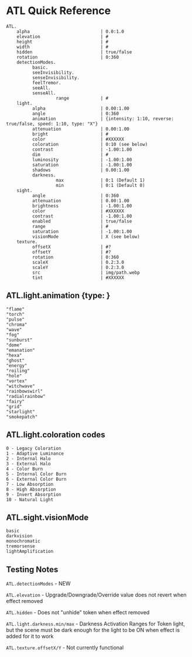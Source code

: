 # ATL Quick Reference

```
ATL.
    alpha                           | 0.0:1.0
    elevation                       | #
    height                          | #
    width                           | #
    hidden                          | true/false
    rotation                        | 0:360
    detectionModes.
          basic.
          seeInvisibility.
          senseInvisibility.
          feelTremor.
          seeAll.
          senseAll.
                   range            | #
    light.
          alpha                     | 0.00:1.00
          angle                     | 0:360
          animation                 | {intensity: 1:10, reverse: true/false, speed: 1:10, type: "X"}
          attenuation               | 0.00:1.00
          bright                    | #
          color                     | #XXXXXX
          coloration                | 0:10 (see below)
          contrast                  | -1.00:1.00
          dim                       | #
          luminosity                | -1.00:1.00
          saturation                | -1.00:1.00
          shadows                   | 0.00:1.00
          darkness.
                   max              | 0:1 (Default 1)
                   min              | 0:1 (Default 0)
    sight.
          angle                     | 0:360
          attenuation               | 0.00:1.00
          brightness                | -1.00:1.00
          color                     | #XXXXXX
          contrast                  | -1.00:1.00
          enabled                   | true/false
          range                     | #
          saturation                | -1.00:1.00
          visionMode                | X (see below)
    texture.
          offsetX                   | #?
          offsetY                   | #?
          rotation                  | 0:360
          scaleX                    | 0.2:3.0
          scaleY                    | 0.2:3.0
          src                       | img/path.webp
          tint                      | #XXXXXX
```


## ATL.light.animation {type: }
```
"flame"
"torch"
"pulse"
"chroma"
"wave"
"fog"
"sunburst"
"dome"
"emanation"
"hexa"
"ghost"
"energy"
"roiling"
"hole"
"vortex"
"witchwave"
"rainbowswirl"
"radialrainbow"
"fairy"
"grid"
"starlight"
"smokepatch"
```
## ATL.light.coloration codes
```
0 - Legacy Coloration
1 - Adaptive Luminance
2 - Internal Halo
3 - External Halo
4 - Color Burn
5 - Internal Color Burn
6 - External Color Burn
7 - Low Absorption
8 - High Absorption
9 - Invert Absorption
10 - Natural Light
```
## ATL.sight.visionMode 
```
basic
darkvision
monochromatic
tremorsense
lightAmplification
```
## Testing Notes

`ATL.detectionModes` - NEW

`ATL.elevation` - Upgrade/Downgrade/Override value does not revert when effect removed

`ATL.hidden` - Does not "unhide" token when effect removed

`ATL.light.darkness.min/max` - Darkness Activation Ranges for Token light, but the scene must be dark enough for the light to be ON when effect is added for it to work

`ATL.texture.offsetX/Y` - Not currently functional


